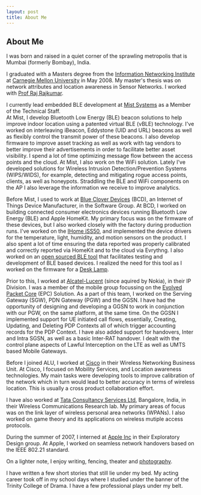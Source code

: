 ```yaml
---
layout: post
title: About Me
---
```


## About Me
I was born and raised in a quiet corner of the sprawling metropolis that is Mumbai (formerly Bombay), India. 

I graduated with a Masters degree from the [Information Networking Institute](www.ini.cmu.edu) at 
[Carnegie Mellon University](https://www.cmu.edu/) in May 2008. My master's thesis was on network 
attributes and location awareness in Sensor Networks. I worked with [Prof Raj Rajkumar](https://users.ece.cmu.edu/~raj/).

I currently lead embedded BLE development at [Mist Systems](https://www.mist.com/) as a Member of the Technical Staff.  
At Mist, I develop Bluetooth Low Energy (BLE) beacon solutions to help improve indoor location using a patented 
virtual BLE (vBLE) technology. I've worked on interleaving iBeacon, Eddystone (UID and URL) beacons as well as 
flexibly control the transmit power of these beacons. I also develop firmware to improve asset tracking as well 
as work with tag vendors to better improve their advertisements in order to facilitate better asset visibility. 
I spend a lot of time optimizing message flow between the access points and the cloud. At Mist, I also work on the 
WiFi solution. Lately I've developed solutions for Wireless Intrusion Detection/Prevention Systems (WIPS/WIDS), for 
example, detecting and mitigating rogue access points, clients, as well as honeypots. Straddling the BLE and WiFi 
components on the AP I also leverage the information we receive to improve analytics.

Before Mist, I used to work at [Blue Clover Devices](https://www.bcdevices.com/) (BCD), an Internet of Things Device 
Manufacturer, in the Software Group. At BCD, I worked on building connected consumer electronics devices running 
Bluetooth Low Energy (BLE) and Apple HomeKit. My primary focus was on the firmware of these devices, but I also worked 
closely with the factory during production runs. I've worked on the [IHome iSS50](https://www.ihomeaudio.com/iSS50/), 
and implemented the device drivers for the temperature, light, humidity, and motion sensors on the product. I also 
spent a lot of time ensuring the data reported was properly calibrated and correctly reported via HomeKit and to the 
cloud via Evrythng. I also worked on an [open sourced BLE tool](https://github.com/gurpreetz/ble-tools) that facilitates 
testing and development of BLE based devices. I realized the need for this tool as I worked on the firmware for a 
[Desk Lamp](https://itunes.apple.com/us/app/sensalite/id1053228450?mt=8). 

Prior to this, I worked at [Alcatel-Lucent](https://networks.nokia.com/) (since aquired by Nokia), in their IP Division. 
I was a member of the mobile group focussing on the 
[Evolved Packet Core](https://networks.nokia.com/products/7750-service-router/mobile-gateway) 
(EPC) Solution. As a part of this team, I worked on the Serving Gateway (SGW), PDN Gateway (PGW) and the GGSN. 
I have had the opportunity of designing and developing a GGSN to work in conjunction with our PGW, on the same 
platform, at the same time. On the GGSN I implemented support for UE initiated call flows, essentially, 
Creating, Updating, and Deleting PDP Contexts all of which trigger accounting records for the PDP Context. 
I have also added support for handovers, Inter and Intra SGSN, as well as a basic Inter-RAT handover.  I dealt 
with the control plane aspects of Lawful Interception on the LTE as well as UMTS based Mobile Gateways. 

Before I joined ALU, I worked at [Cisco](https://www.cisco.com/) in their Wireless Networking Business Unit. 
At Cisco, I focused on Mobility Services, and Location awareness technologies. My main tasks were developing 
tools to improve calibration of the network which in turn would lead to better accuracy in terms of wireless location. 
This is usually a cross product collaboration effort. 

I have also worked at [Tata Consultancy Services Ltd](https://www.tcs.com/), Bangalore, India, in their 
Wireless Communications Research lab. My primary areas of focus was on the link layer of wireless personal 
area networks (WPANs). I also worked on game theory and its applications on wireless mutiple access protocols.

During the summer of 2007, I interned at [Apple Inc](https://www.apple.com/) in their Exploratory Design group. 
At Apple, I worked on seamless network handovers based on the IEEE 802.21 standard.

On a lighter note, I enjoy writing, fencing, theater and [photography](http://www.flickr.com/photos/zoxcleb).

I have written a few short stories that still lie under my bed. My acting career took off in my school days 
where I studied under the banner of the Trinity College of Drama. I have a few professional plays under my belt.
